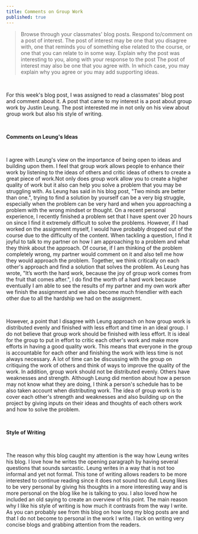 ```yaml
---
title: Comments on Group Work
published: true
---
```

> Browse through your classmates' blog posts.  Respond to/comment on a post of interest.  The post of interest may be one that you disagree with, one that reminds you of something else related to the course, or one that you can relate to in some way.  Explain why the post was interesting to you, along with your response to the post  The post of interest may also be one that you agree with.  In which case, you may explain why you agree or you may add supporting ideas.

<br />

For this week's blog post, I was assigned to read a classmates' blog post and comment about it. A post that came to my interest is a post about group work by Justin Leung. The post interested me in not only on his view about group work but also his style of writing.

<br />

**Comments on Leung's Ideas**

<br />

I agree with Leung's view on the importance of being open to ideas and building upon them. I feel that group work allows people to enhance their work by listening to the ideas of others and critic ideas of others to create a great piece of work.Not only does group work allow you to create a higher quality of work but it also can help you solve a problem that you may be struggling with. As Leung has said in his blog post, "Two minds are better than one.", trying to find a solution by yourself can be a very big struggle, especially when the problem can be very hard and when you approaching a problem with the wrong mindset or thought. On a recent personal experience, I recently finished a problem set that I have spent over 20 hours on since I find it extremely difficult to solve the problems. However, if I had worked on the assignment myself, I would have probably dropped out of the course due to the difficulty of the content. When tackling a question, I find it joyful to talk to my partner on how I am approaching to a problem and what they think about the approach. Of course, if I am thinking of the problem completely wrong, my partner would comment on it and also tell me how they would approach the problem. Together, we think critically on each other's approach and find a solution that solves the problem. As Leung has wrote, "It’s worth the hard work, because the joy of group work comes from the fruit that comes after.", I do find the worth of a hard work because eventually I am able to see the results of my partner and my own work after we finish the assignment and we also become much friendlier with each other due to all the hardship we had on the assignment.

<br />

However, a point that I disagree with Leung approach on how group work is distributed evenly and finished with less effort and time in an ideal group. I do not believe that group work should be finished with less effort. It is ideal for the group to put in effort to critic each other's work and make more efforts in having a good quality work. This means that everyone in the group is accountable for each other and finishing the work with less time is not always necessary. A lot of time can be discussing with the group on critiquing the work of others and think of ways to improve the quality of the work. In addition, group work should not be distributed evenly. Others have weaknesses and strength. Although Leung did mention about how a person may not know what they are doing, I think a person's schedule has to be also taken account when distributing work. The idea of group work is to cover each other's strength and weaknesses and also building up on the project by giving inputs on their ideas and thoughts of each others work and how to solve the problem.

<br />

**Style of Writing**

<br />

The reason why this blog caught my attention is the way how Leung writes his blog. I love how he writes the opening paragraph by having several questions that sounds sarcastic. Leung writes in a way that is not too informal and yet not formal. This tone of writing allows readers to be more interested to continue reading since it does not sound too dull. Leung likes to be very personal by giving his thoughts in a more interesting way and is more personal on the blog like he is talking to you. I also loved how he included an old saying to create an overview of his point. The main reason why I like his style of writing is how much it contrasts from the way I write. As you can probably see from this blog on how long my blog posts are and that I do not become to personal in the work I write. I lack on writing very concise blogs and grabbing attention from the readers.

